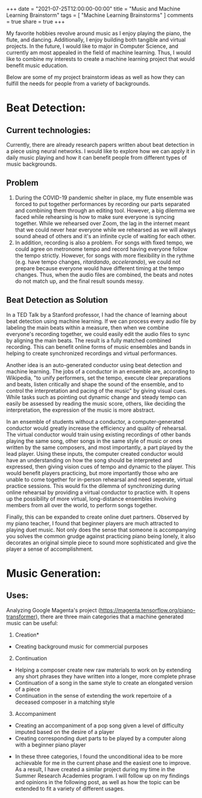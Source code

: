 +++
date = "2021-07-25T12:00:00-00:00"
title = "Music and Machine Learning Brainstorm"
tags = [ "Machine Learning Brainstorms" ]
comments = true
share = true
+++

My favorite hobbies revolve around music as I enjoy playing the piano, the flute, and dancing. Additionally, I enjoy building both tangible and virtual projects. In the future, I would like to major in Computer Science, and currently am most appealed in the field of machine learning. Thus, I would like to combine my interests to create a machine learning project that would benefit music education.
 
Below are some of my project brainstorm ideas as well as how they can fulfill the needs for people from a variety of backgrounds.
 
 
# Beat Detection:
## Current technologies:
Currently, there are already research papers written about beat detection in a piece using neural networks. I would like to explore how we can apply it in daily music playing and how it can benefit people from different types of music backgrounds.
 
## Problem
1. During the COVID-19 pandemic shelter in place, my flute ensemble was forced to put together performances by recording our parts separated and combining them through an editing tool. However, a big dilemma we faced while rehearsing is how to make sure everyone is syncing together. While we rehearsed over Zoom, the lag in the internet meant that we could never hear everyone while we rehearsed as we will always sound ahead of others and it's an infinite cycle of waiting for each other.
2. In addition, recording is also a problem. For songs with fixed tempo, we could agree on metronome tempo and record having everyone follow the tempo strictly. However, for songs with more flexibility in the rythme (e.g. have tempo changes, *ritardando*, *accelerando*), we could not prepare because everyone would have different timing at the tempo changes. Thus, when the audio files are combined, the beats and notes do not match up, and the final result sounds messy.
 
## Beat Detection as Solution
In a TED Talk by a Stanford professor, I had the chance of learning about beat detection using machine learning. If we can process every audio file by labeling the main beats within a measure, then when we combine everyone's recording together, we could easily edit the audio files to sync by aligning the main beats. The result is a fully matched combined recording. This can benefit online forms of music ensembles and bands in helping to create synchronized recordings and virtual performances.
 
Another idea is an auto-generated conductor using beat detection and machine learning. The jobs of a conductor in an ensemble are, according to Wikipedia, "to unify performers, set the tempo, execute clear preparations and beats, listen critically and shape the sound of the ensemble, and to control the interpretation and pacing of the music" by giving visual cues. While tasks such as pointing out dynamic change and steady tempo can easily be assessed by reading the music score, others, like deciding the interpretation, the expression of the music is more abstract.
 
In an ensemble of students without a conductor, a computer-generated conductor would greatly increase the efficiency and quality of rehearsal. The virtual conductor would train using existing recordings of other bands playing the same song, other songs in the same style of music or ones written by the same composers, and most importantly, a part played by the lead player. Using these inputs, the computer created conductor would have an understanding on how the song should be interpreted and expressed, then giving vision cues of tempo and dynamic to the player. This would benefit players practicing, but more importantly those who are unable to come together for in-person rehearsal and need seperate, virtual practice sessions. This would fix the dilemma of synchronizing during online rehearsal by providing a virtual conductor to practice with. It opens up the possibility of more virtual, long-distance ensembles involving members from all over the world, to perform songs together.
 
Finally, this can be expanded to create online duet partners. Observed by my piano teacher, I found that beginner players are much attracted to playing duet music. Not only does the sense that someone is accompanying you solves the common grudge against practicing piano being lonely, it also decorates an original simple piece to sound more sophisticated and give the player a sense of accomplishment.
 
# Music Generation:
## Uses:
Analyzing Google Magenta's project (https://magenta.tensorflow.org/piano-transformer), there are three main categories that a machine generated music can be useful:
 
1. Creation*
  - Creating background music for commercial purposes
2. Continuation
  - Helping a composer create new raw materials to work on by extending any short phrases they have written into a longer, more complete phrase
  - Continuation of a song in the same style to create an elongated version of a piece
  - Continuation in the sense of extending the work repertoire of a deceased composer in a matching style
3. Accompaniment
  - Creating an accompaniment of a pop song given a level of difficulty imputed based on the desire of a player
  - Creating corresponding duet parts to be played by a computer along with a beginner piano player
 
* In these three categories, I found the unconditional idea to be more achievable for me in the current phase and the easiest one to improve. As a result, I have created a similar project during my time in the Summer Research Academies program. I will follow up on my findings and opinions in the following post, as well as how the topic can be extended to fit a variety of different usages.
 
 


